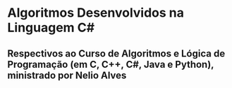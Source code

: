 # Algoritmos Desenvolvidos na Linguagem C#

## Respectivos ao Curso de Algoritmos e Lógica de Programação (em C, C++, C#, Java e Python), ministrado por Nelio Alves
